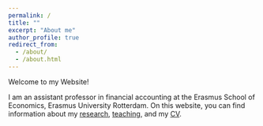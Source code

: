```yaml
---
permalink: /
title: ""
excerpt: "About me"
author_profile: true
redirect_from: 
  - /about/
  - /about.html
---
```


Welcome to my Website! 

I am an assistant professor in financial accounting at the Erasmus School of Economics, Erasmus University Rotterdam. On this website, you can find information about my <a href= "https://jochenpierk.github.io/home/research/">research</a>, <a href= "https://jochenpierk.github.io/home/teaching/">teaching</a>, and my <a href="https://jochenpierk.github.io/home/cv/">CV</a>.  




  


